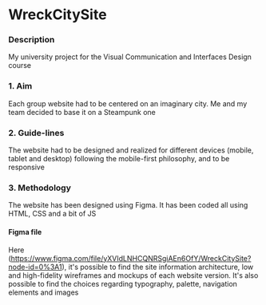 # WreckCitySite

### Description
My university project for the Visual Communication and Interfaces Design course

### 1. Aim
Each group website had to be centered on an imaginary city. Me and my team decided to base it on a Steampunk one

### 2. Guide-lines
The website had to be designed and realized for different devices (mobile, tablet and desktop) following the mobile-first philosophy, and to be responsive

### 3. Methodology
The website has been designed using Figma. It has been coded all using HTML, CSS and a bit of JS

#### Figma file
Here (https://www.figma.com/file/yXVIdLNHCQNRSgiAEn6OfY/WreckCitySite?node-id=0%3A1), it's possible to find 
the site information architecture, low and high-fidelity wireframes and mockups of each website version. It's also possible to find the choices regarding 
typography, palette, navigation elements and images

